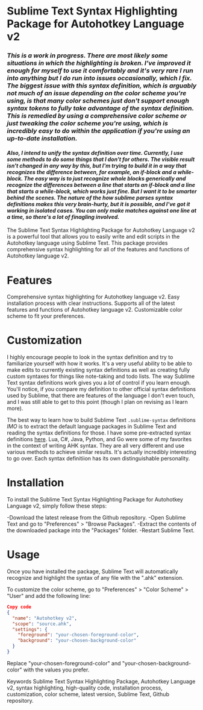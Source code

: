 
# Sublime Text Syntax Highlighting Package for Autohotkey Language v2

### ***This is a work in progress. There are most likely some situations in which the highlighting is broken. I've improved it enough for myself to use it comfortably and it's very rare I run into anything but I do run into issues occasionally, which I fix. The biggest issue with this syntax definition, which is arguably not much of an issue depending on the color scheme you're using, is that many color schemes just don't support enough syntax tokens to fully take advantage of the syntax definition. This is remedied by using a comprehensive color scheme or just tweaking the color scheme you're using, which is incredibly easy to do within the application if you're using an up-to-date installation.***

#### ***Also, I intend to unify the syntax definition over time. Currently, I use some methods to do some things that I don't for others. The visible result isn't changed in any way by this, but I'm trying to build it in a way that recognizes the difference between, for example, an if-block and a while-block. The easy way is to just recognize whole blocks generically and recognize the differences between a line that starts an if-block and a line that starts a while-block, which works just fine. But I want it to be smarter behind the scenes. The nature of the how sublime parses syntax definitions makes this very brain-hurty, but it is possible, and I've got it working in isolated cases. You can only make matches against one line at a time, so there's a lot of finagling involved.***
 
The Sublime Text Syntax Highlighting Package for Autohotkey Language v2 is a powerful tool that allows you to easily write and edit scripts in the Autohotkey language using Sublime Text. This package provides comprehensive syntax highlighting for all of the features and functions of Autohotkey language v2.

# Features
Comprehensive syntax highlighting for Autohotkey language v2.
Easy installation process with clear instructions.
Supports all of the latest features and functions of Autohotkey language v2.
Customizable color scheme to fit your preferences.

# Customization
I highly encourage people to look in the syntax definition and try to familiarize yourself with how it works. It's a very useful ability to be able to make edits to currently existing syntax definitions as well as creating fully custom syntaxes for things like note-taking and todo lists. The way Sublime Text syntax definitions work gives you a *lot* of control if you learn enough. You'll notice, if you compare my definition to other official syntax definitions used by Sublime, that there are features of the language I don't even touch, and I was still able to get to this point (though I plan on revising as I learn more). 

The best way to learn how to build Sublime Text `.sublime-syntax` definitions *IMO* is to extract the default language packages in Sublime Text and reading the syntax definitions for those. I have some pre-extracted syntax definitions [here](https://github.com/gwenreynolds94/CustomSublimeSyntaxes). Lua, C#, Java, Python, and Go were some of my favorites in the context of writing AHK syntax. They are all very different and use various methods to achieve similar results. It's actually incredibly interesting to go over. Each syntax definitiion has its own distinguishable personality.

# Installation
To install the Sublime Text Syntax Highlighting Package for Autohotkey Language v2, simply follow these steps:

-Download the latest release from the Github repository.
-Open Sublime Text and go to "Preferences" > "Browse Packages".
-Extract the contents of the downloaded package into the "Packages" folder.
-Restart Sublime Text.

# Usage
Once you have installed the package, Sublime Text will automatically recognize and highlight the syntax of any file with the ".ahk" extension.

To customize the color scheme, go to "Preferences" > "Color Scheme" > "User" and add the following line:

```json
Copy code
{
  "name": "Autohotkey v2",
  "scope": "source.ahk",
  "settings": {
    "foreground": "your-chosen-foreground-color",
    "background": "your-chosen-background-color"
  }
}
```
Replace "your-chosen-foreground-color" and "your-chosen-background-color" with the values you prefer.

Keywords
Sublime Text Syntax Highlighting Package, Autohotkey Language v2, syntax highlighting, high-quality code, installation process, customization, color scheme, latest version, Sublime Text, Github repository.


